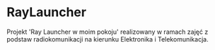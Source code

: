 # RayLauncher
Projekt 'Ray Launcher w moim pokoju' realizowany w ramach zajęć z podstaw radiokomunikacji na kierunku Elektronika i Telekomunikacja.

